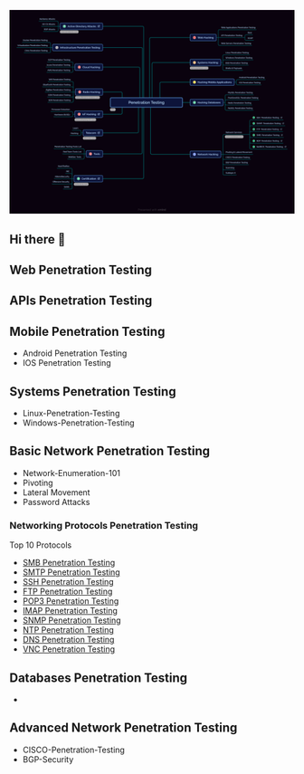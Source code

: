

![Logo](./profile/images/Penetration_Testing.png)

## Hi there 👋



## Web Penetration Testing
## APIs Penetration Testing
## Mobile Penetration Testing
- Android Penetration Testing
- IOS Penetration Testing


## Systems Penetration Testing
- Linux-Penetration-Testing
- Windows-Penetration-Testing

## Basic Network Penetration Testing

- Network-Enumeration-101
- Pivoting
- Lateral Movement
- Password Attacks

### Networking Protocols Penetration Testing

Top 10 Protocols
- [SMB Penetration Testing](https://www.poplabsec.com/smb-penetration-testing/ "SMB Penetration Testing")
- [SMTP Penetration Testing](https://www.poplabsec.com/smtp-penetration-testing/ "SMTP Penetration Testing")
- [SSH Penetration Testing](https://www.poplabsec.com/ssh-penetration-testing/ "SSH Penetration Testing")
- [FTP Penetration Testing](https://www.poplabsec.com/ftp-penetration-testing/ "FTP Penetration Testing")
- [POP3 Penetration Testing](https://www.poplabsec.com/pop3-penetration-testing/ "POP3 Penetration Testing")
- [IMAP Penetration Testing](https://www.poplabsec.com/imap-penetration-testing/ "IMAP Penetration Testing")
- [SNMP Penetration Testing](https://www.poplabsec.com/snmp-penetration-testing/ "SNMP Penetration Testing")
- [NTP Penetration Testing](https://www.poplabsec.com/ntp-penetration-testing/ "NTP Penetration Testing")
- [DNS Penetration Testing](https://www.poplabsec.com/dns-penetration-testing/ "DNS Penetration Testing")
- [VNC Penetration Testing](https://www.poplabsec.com/vnc-penetration-testing/ "VNC Penetration Testing")


## Databases Penetration Testing
- 

## Advanced Network Penetration Testing
- CISCO-Penetration-Testing
- BGP-Security